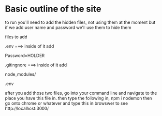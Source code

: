 # Basic outline of the site
to run you'll need to add the hidden files, not using them at the moment but if we add user name and password we'll use them to hide them

files to add

.env
===> inside of it add 

Password=HOLDER

.gitingnore
===> inside of it add 

node_modules/

.env


after you add those two files, go into your command line and navigate to the place you have this file in. then type the following in,
npm i
nodemon
then go onto chrome or whatever and type this in browswer to see
http://localhost:3000/
